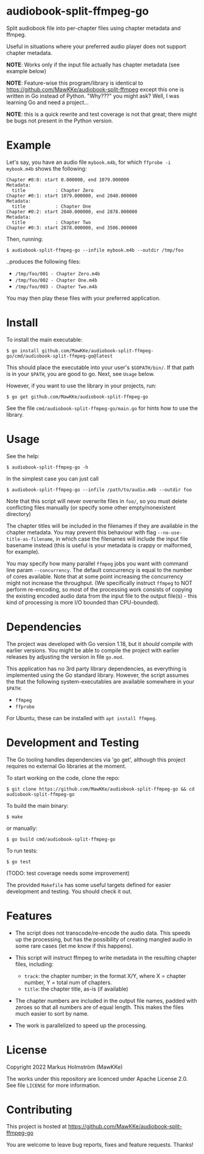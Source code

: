 # audiobook-split-ffmpeg-go

Split audiobook file into per-chapter files using chapter metadata and ffmpeg.

Useful in situations where your preferred audio player does not support chapter metadata.

**NOTE**: Works only if the input file actually has chapter metadata (see example below)

**NOTE**: Feature-wise this program/library is identical to
https://github.com/MawKKe/audiobook-split-ffmpeg except this one is written in
Go instead of Python. "Why???" you might ask? Well, I was learning Go
and need a project...

**NOTE**: this is a quick rewrite and test coverage is not that great; there might be bugs
not present in the Python version.

# Example

Let's say, you have an audio file `mybook.m4b`, for which `ffprobe -i mybook.m4b`
shows the following:

    Chapter #0:0: start 0.000000, end 1079.000000
    Metadata:
      title           : Chapter Zero
    Chapter #0:1: start 1079.000000, end 2040.000000
    Metadata:
      title           : Chapter One
    Chapter #0:2: start 2040.000000, end 2878.000000
    Metadata:
      title           : Chapter Two
    Chapter #0:3: start 2878.000000, end 3506.000000

Then, running:

    $ audiobook-split-ffmpeg-go --infile mybook.m4b --outdir /tmp/foo

..produces the following files:
- `/tmp/foo/001 - Chapter Zero.m4b`
- `/tmp/foo/002 - Chapter One.m4b`
- `/tmp/foo/003 - Chapter Two.m4b`

You may then play these files with your preferred application.

# Install

To install the main executable:

    $ go install github.com/MawKKe/audiobook-split-ffmpeg-go/cmd/audiobook-split-ffmpeg-go@latest

This should place the executable into your user's `$GOPATH/bin/`. If that path is in your `$PATH`,
you are good to go. Next, see `Usage` below.

However, if you want to use the library in your projects, run:

    $ go get github.com/MawKKe/audiobook-split-ffmpeg-go

See the file `cmd/audiobook-split-ffmpeg-go/main.go` for hints how to use the library.

# Usage

See the help:

    $ audiobook-split-ffmpeg-go -h

In the simplest case you can just call

    $ audiobook-split-ffmpeg-go --infile /path/to/audio.m4b --outdir foo

Note that this script will never overwrite files in `foo/`, so you must delete conflicting
files manually (or specify some other empty/nonexistent directory)

The chapter titles will be included in the filenames if they are available in
the chapter metadata. You may prevent this behaviour with flag `--no-use-title-as-filename`,
in which case the filenames will include the input file basename instead (this
is useful is your metadata is crappy or malformed, for example).

You may specify how many parallel `ffmpeg` jobs you want with command line param `--concurrency`.
The default concurrency is equal to the number of cores available. Note that at some point increasing
the concurrency might not increase the throughput. (We specifically instruct `ffmpeg` to NOT perform
re-encoding, so most of the processing work consists of copying the existing encoded audio data from the
input file to the output file(s) - this kind of processing is more I/O bounded than CPU-bounded).

# Dependencies
The project was developed with Go version 1.18, but it *should* compile with earlier versions.
You might be able to compile the project with earlier releases by adjusting the version in file `go.mod`.

This application has no 3rd party library dependencies, as everything is
implemented using the Go standard library. However, the script assumes
the that the following system-executables are available somewhere in your `$PATH`:

- `ffmpeg`
- `ffprobe`

For Ubuntu, these can be installed with `apt install ffmpeg`.

# Development and Testing

The Go tooling handles dependencies via 'go get', although this project
requires no external Go libraries at the moment.

To start working on the code, clone the repo:

    $ git clone https://github.com/MawKKe/audiobook-split-ffmpeg-go && cd audiobook-split-ffmpeg-go

To build the main binary:

    $ make

or manually:

    $ go build cmd/audiobook-split-ffmpeg-go

To run tests:

    $ go test

(TODO: test coverage needs some improvement)

The provided `Makefile` has some useful targets defined for easier development and testing.
You should check it out.

# Features

- The script does not transcode/re-encode the audio data. This speeds up the processing, but has
  the possibility of creating mangled audio in some rare cases (let me know if this happens).

- This script will instruct ffmpeg to write metadata in the resulting chapter files, including:
  - `track`: the chapter number; in the format X/Y, where X = chapter number, Y = total num of chapters.
  - `title`: the chapter title, as-is (if available)

- The chapter numbers are included in the output file names, padded with zeroes so that all
  numbers are of equal length. This makes the files much easier to sort by name.

- The work is parallelized to speed up the processing.

# License

Copyright 2022 Markus Holmström (MawKKe)

The works under this repository are licenced under Apache License 2.0.
See file `LICENSE` for more information.

# Contributing

This project is hosted at https://github.com/MawKKe/audiobook-split-ffmpeg-go

You are welcome to leave bug reports, fixes and feature requests. Thanks!



